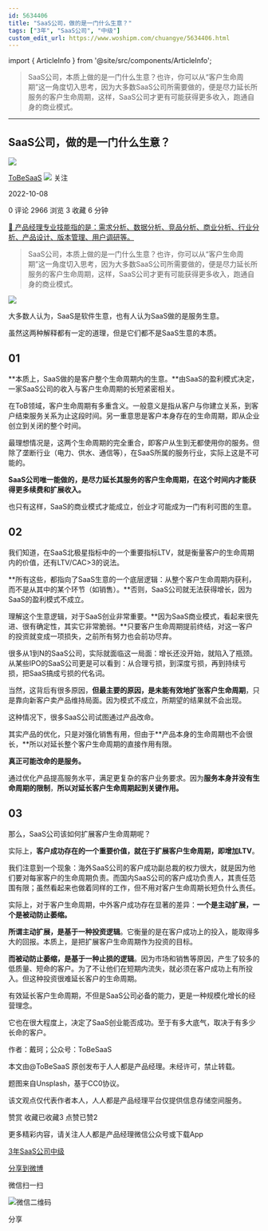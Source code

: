 ```yaml
---
id: 5634406
title: "SaaS公司，做的是一门什么生意？"
tags: ["3年", "SaaS公司", "中级"]
custom_edit_url: https://www.woshipm.com/chuangye/5634406.html
---
```

import { ArticleInfo } from '@site/src/components/ArticleInfo';

<ArticleInfo
    author="ToBeSaaS"
    authorLink="https://www.woshipm.com/u/1341134"
    published="2022-10-08"
    views={2966}
    comments={0}
    collects={3}
/>

> SaaS公司，本质上做的是一门什么生意？也许，你可以从“客户生命周期”这一角度切入思考，因为大多数SaaS公司所需要做的，便是尽力延长所服务的客户生命周期，这样，SaaS公司才更有可能获得更多收入，跑通自身的商业模式。

---

## SaaS公司，做的是一门什么生意？

[![](https://static.qidianla.com/woshipm_def_head_1.jpg?imageView2/1/w/72/h/72/q/100)](https://www.woshipm.com/u/1341134)

[ToBeSaaS](https://www.woshipm.com/u/1341134) ![](https://static.woshipm.com/tag/1101_1@2x.png) 关注

2022-10-08

0 评论 2966 浏览 3 收藏 6 分钟

[🔗 产品经理专业技能指的是：需求分析、数据分析、竞品分析、商业分析、行业分析、产品设计、版本管理、用户调研等。](https://ke.qidianla.com/courses/90pm)

> SaaS公司，本质上做的是一门什么生意？也许，你可以从“客户生命周期”这一角度切入思考，因为大多数SaaS公司所需要做的，便是尽力延长所服务的客户生命周期，这样，SaaS公司才更有可能获得更多收入，跑通自身的商业模式。

![](https://image.woshipm.com/wp-files/2022/10/gPcim0FOTvgAyvNyyLNS.jpg)

大多数人认为，SaaS是软件生意，也有人认为SaaS做的是服务生意。

虽然这两种解释都有一定的道理，但是它们都不是SaaS生意的本质。

## 01

**本质上，SaaS做的是客户整个生命周期内的生意。**由SaaS的盈利模式决定，一家SaaS公司的收入与客户生命周期的长短紧密相关。

在ToB领域，客户生命周期有多重含义。一般意义是指从客户与你建立关系，到客户结束服务关系为止这段时间。另一重意思是客户本身存在的生命周期，即从企业创立到关闭的整个时间。

最理想情况是，这两个生命周期的完全重合，即客户从生到无都使用你的服务。但除了垄断行业（电力、供水、通信等），在SaaS所属的服务行业，实际上这是不可能的。

**SaaS公司唯一能做的，是尽力延长其服务的客户生命周期，在这个时间内才能获得更多续费和扩展收入。**

也只有这样，SaaS的商业模式才能成立，创业才可能成为一门有利可图的生意。

## 02

我们知道，在SaaS北极星指标中的一个重要指标LTV，就是衡量客户的生命周期内的价值，还有LTV/CAC>3的说法。

**所有这些，都指向了SaaS生意的一个底层逻辑：从整个客户生命周期内获利，而不是从其中的某个环节（如销售）。**否则，SaaS公司就无法获得增长，因为SaaS的盈利模式不成立。

理解这个生意逻辑，对于SaaS创业非常重要。**因为SaaS商业模式，看起来很先进、很有确定性，其实它非常脆弱。**只要客户生命周期提前终结，对这一客户的投资就变成一项损失，之前所有努力也会前功尽弃。

很多从1到N的SaaS公司，实际就面临这一局面：增长还没开始，就陷入了瓶颈。从某些IPO的SaaS公司更是可以看到：从合理亏损，到深度亏损，再到持续亏损，把SaaS搞成亏损的代名词。

当然，这背后有很多原因，**但最主要的原因，是未能有效地扩张客户生命周期**，只是靠向新客户卖产品维持局面。因为模式不成立，所期望的结果就不会出现。

这种情况下，很多SaaS公司试图通过产品改命。

其实产品的优化，只是对强化销售有用，但由于**产品本身的生命周期也不会很长，**所以对延长整个客户生命周期的直接作用有限。

**真正可能改命的是服务。**

通过优化产品提高服务水平，满足更复杂的客户业务要求。因为**服务本身并没有生命周期的限制**，**所以对延长客户生命周期起到关键作用。**

## 03

那么，SaaS公司该如何扩展客户生命周期呢？

实际上，**客户成功存在的一个重要价值，就在于扩展客户生命周期，即增加LTV**。

我们注意到一个现象：海外SaaS公司的客户成功副总裁的权力很大，就是因为他们要对每家客户的生命周期负责。而国内SaaS公司的客户成功负责人，其责任范围有限；虽然看起来也做着同样的工作，但不用对客户生命周期长短负什么责任。

实际上，对于客户生命周期，中外客户成功存在显著的差异：**一个是主动扩展，一个是被动防止萎缩。**

**所谓主动扩展，是基于一种投资逻辑**。它衡量的是在客户成功上的投入，能取得多大的回报。本质上，是把扩展客户生命周期作为投资的目标。

**而被动防止萎缩，是基于一种止损的逻辑**。因为市场和销售等原因，产生了较多的低质量、短命的客户。为了不让他们在短期内流失，就必须在客户成功上有所投入。但这种投资很难延长客户的生命周期。

有效延长客户生命周期，不但是SaaS公司必备的能力，更是一种规模化增长的经营理念。

它也在很大程度上，决定了SaaS创业能否成功。至于有多大底气，取决于有多少长命的客户。

作者：戴珂；公众号：ToBeSaaS

本文由@ToBeSaaS 原创发布于人人都是产品经理。未经许可，禁止转载。

题图来自Unsplash，基于CC0协议。

该文观点仅代表作者本人，人人都是产品经理平台仅提供信息存储空间服务。

赞赏 收藏已收藏3 点赞已赞2

更多精彩内容，请关注人人都是产品经理微信公众号或下载App

[3年](https://www.woshipm.com/tag/3%e5%b9%b4)[SaaS公司](https://www.woshipm.com/tag/saas%e5%85%ac%e5%8f%b8)[中级](https://www.woshipm.com/tag/%e4%b8%ad%e7%ba%a7)

[分享到微博](https://service.weibo.com/share/share.php?appkey=2775287854&title=SaaS公司，做的是一门什么生意？&url=https://www.woshipm.com/chuangye/5634406.html&pic=https://image.woshipm.com/wp-files/2022/10/gPcim0FOTvgAyvNyyLNS.jpg)

微信扫一扫

![微信二维码](https://api.pwmqr.com/qrcode/create/?url=https://www.woshipm.com/chuangye/5634406.html)

分享